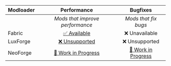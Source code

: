 | Modloader | Performance | Bugfixes |
| --- | :---: | :---: | 
| | *Mods that improve performance* | *Mods that fix bugs* | 
| Fabric | [✅ Available](fabric/optimizations.md) | ❌ Unavailable |
| LuxForge | [❌ Unsupported](forge/optimizations.md)| ❌ Unsupported |
| NeoForge | [🚧 Work in Progress](neo/optimizations.md) | [🚧 Work in Progress](neo/fixes.md) |
